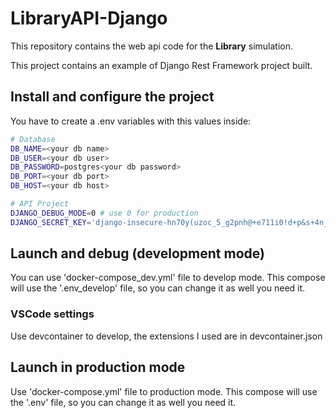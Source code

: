 # LibraryAPI-Django

This repository contains the web api code for the **Library** simulation.

This project contains an example of Django Rest Framework project built.

## Install and configure the project

You have to create a .env variables with this values inside:
```bash
# Database 
DB_NAME=<your db name>
DB_USER=<your db user>
DB_PASSWORD=postgres<your db password>
DB_PORT=<your db port>
DB_HOST=<your db host>

# API Project
DJANGO_DEBUG_MODE=0 # use 0 for production 
DJANGO_SECRET_KEY='django-insecure-hn70y(uzoc_5_g2pnh@+e711i0!d+p&s+4n_3vsb^_@6y#e%sm' # you can change this value
```

## Launch and debug (development mode)

You can use 'docker-compose_dev.yml' file to develop mode. This compose will use the '.env_develop' file, so you can change it as well you need it.

### VSCode settings

Use devcontainer to develop, the extensions I used are in devcontainer.json


## Launch in production mode
Use 'docker-compose.yml' file to production mode. This compose will use the '.env' file, so you can change it as well you need it.